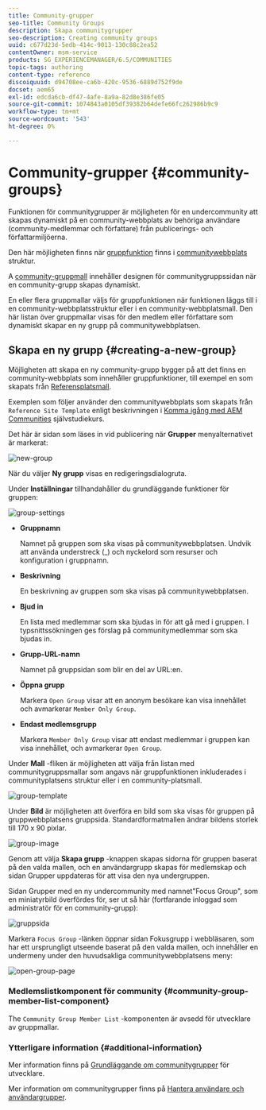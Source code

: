 ```yaml
---
title: Community-grupper
seo-title: Community Groups
description: Skapa communitygrupper
seo-description: Creating community groups
uuid: c677d23d-5edb-414c-9013-130c88c2ea52
contentOwner: msm-service
products: SG_EXPERIENCEMANAGER/6.5/COMMUNITIES
topic-tags: authoring
content-type: reference
discoiquuid: d94708ee-ca6b-420c-9536-6889d752f9de
docset: aem65
exl-id: edcda6cb-df47-4afe-8a9a-82d8e386fe05
source-git-commit: 1074843a0105df39382b64defe66fc262986b9c9
workflow-type: tm+mt
source-wordcount: '543'
ht-degree: 0%

---
```


# Community-grupper {#community-groups}

Funktionen för communitygrupper är möjligheten för en undercommunity att skapas dynamiskt på en community-webbplats av behöriga användare (community-medlemmar och författare) från publicerings- och författarmiljöerna.

Den här möjligheten finns när [gruppfunktion](/help/communities/functions.md#groups-function) finns i [communitywebbplats](/help/communities/sites-console.md) struktur.

A [community-gruppmall](/help/communities/tools-groups.md) innehåller designen för communitygruppssidan när en community-grupp skapas dynamiskt.

En eller flera gruppmallar väljs för gruppfunktionen när funktionen läggs till i en community-webbplatsstruktur eller i en community-webbplatsmall. Den här listan över gruppmallar visas för den medlem eller författare som dynamiskt skapar en ny grupp på communitywebbplatsen.

## Skapa en ny grupp {#creating-a-new-group}

Möjligheten att skapa en ny community-grupp bygger på att det finns en community-webbplats som innehåller gruppfunktioner, till exempel en som skapats från [Referensplatsmall](/help/communities/sites.md).

Exemplen som följer använder den communitywebbplats som skapats från `Reference Site Template` enligt beskrivningen i [Komma igång med AEM Communities](/help/communities/getting-started.md) självstudiekurs.

Det här är sidan som läses in vid publicering när **Grupper** menyalternativet är markerat:

![new-group](assets/new-group.png)

När du väljer **Ny grupp** visas en redigeringsdialogruta.

Under **Inställningar** tillhandahåller du grundläggande funktioner för gruppen:

![group-settings](assets/group-settings.png)

* **Gruppnamn**

   Namnet på gruppen som ska visas på communitywebbplatsen. Undvik att använda understreck (_) och nyckelord som resurser och konfiguration i gruppnamn.

* **Beskrivning**

   En beskrivning av gruppen som ska visas på communitywebbplatsen.

* **Bjud in**

   En lista med medlemmar som ska bjudas in för att gå med i gruppen. I typsnittssökningen ges förslag på communitymedlemmar som ska bjudas in.

* **Grupp-URL-namn**

   Namnet på gruppsidan som blir en del av URL:en.

* **Öppna grupp**

   Markera `Open Group` visar att en anonym besökare kan visa innehållet och avmarkerar `Member Only Group`.

* **Endast medlemsgrupp**

   Markera `Member Only Group` visar att endast medlemmar i gruppen kan visa innehållet, och avmarkerar `Open Group`.

Under **Mall** -fliken är möjligheten att välja från listan med communitygruppsmallar som angavs när gruppfunktionen inkluderades i communityplatsens struktur eller i en community-platsmall.

![group-template](assets/group-template.png)

Under **Bild** är möjligheten att överföra en bild som ska visas för gruppen på gruppwebbplatsens gruppsida. Standardformatmallen ändrar bildens storlek till 170 x 90 pixlar.

![group-image](assets/group-image.png)

Genom att välja **Skapa grupp** -knappen skapas sidorna för gruppen baserat på den valda mallen, och en användargrupp skapas för medlemskap och sidan Grupper uppdateras för att visa den nya undergruppen.

Sidan Grupper med en ny undercommunity med namnet&quot;Focus Group&quot;, som en miniatyrbild överfördes för, ser ut så här (fortfarande inloggad som administratör för en community-grupp):

![gruppsida](assets/group-page.png)

Markera `Focus Group` -länken öppnar sidan Fokusgrupp i webbläsaren, som har ett ursprungligt utseende baserat på den valda mallen, och innehåller en undermeny under den huvudsakliga communitywebbplatsens meny:

![open-group-page](assets/open-group-page.png)

### Medlemslistkomponent för community {#community-group-member-list-component}

The `Community Group Member List` -komponenten är avsedd för utvecklare av gruppmallar.

### Ytterligare information {#additional-information}

Mer information finns på [Grundläggande om communitygrupper](/help/communities/essentials-groups.md) för utvecklare.

Mer information om communitygrupper finns på [Hantera användare och användargrupper](/help/communities/users.md).
